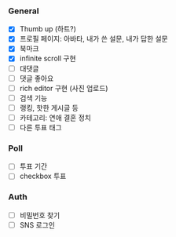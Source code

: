 ### General

- [x] Thumb up (하트?)
- [x] 프로필 페이지: 아바타, 내가 쓴 설문, 내가 답한 설문
- [x] 북마크
- [x] infinite scroll 구현
- [ ] 대댓글
- [ ] 댓글 좋아요
- [ ] rich editor 구현 (사진 업로드)
- [ ] 검색 기능
- [ ] 랭킹, 핫한 게시글 등
- [ ] 카테고리: 연애 결혼 정치
- [ ] 다른 투표 태그

### Poll

- [ ] 투표 기간
- [ ] checkbox 투표

### Auth

- [ ] 비밀번호 찾기
- [ ] SNS 로그인
